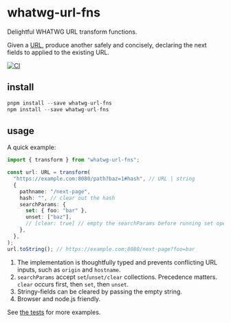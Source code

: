 # whatwg-url-fns

Delightful WHATWG URL transform functions.

Given a [URL](https://url.spec.whatwg.org/#url), produce another safely and concisely, declaring the next fields to applied to the existing URL.

[![CI](https://github.com/cdaringe/whatwg-url-fns/actions/workflows/main.yml/badge.svg)](https://github.com/cdaringe/whatwg-url-fns/actions/workflows/main.yml)

## install

```ts
pnpm install --save whatwg-url-fns
npm install --save whatwg-url-fns
```

## usage

A quick example:

```ts
import { transform } from "whatwg-url-fns";

const url: URL = transform(
  "https://example.com:8080/path?baz=1#hash", // URL | string
  {
    pathname: "/next-page",
    hash: "", // clear out the hash
    searchParams: {
      set: { foo: "bar" },
      unset: ["baz"],
      // [clear: true] // empty the searchParams before running set operations
    },
  },
);
url.toString(); // https://example.com:8080/next-page?foo=bar
```

1. The implementation is thoughtfully typed and prevents conflicting URL inputs,
   such as `origin` and `hostname`.
2. `searchParams` accept `set`/`unset/clear` collections. Precedence matters. `clear` occurs first, then `set`, then `unset`.
3. Stringy-fields can be cleared by passing the empty string.
4. Browser and node.js friendly.

See [the tests](./src/index.test.ts) for more examples.
